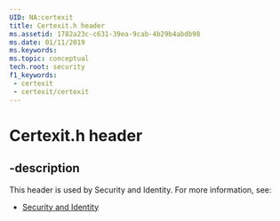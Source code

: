 ```yaml
---
UID: NA:certexit
title: Certexit.h header
ms.assetid: 1782a23c-c631-39ea-9cab-4b29b4abdb98
ms.date: 01/11/2019
ms.keywords: 
ms.topic: conceptual
tech.root: security
f1_keywords:
 - certexit
 - certexit/certexit
---
```


# Certexit.h header


## -description

This header is used by Security and Identity. For more information, see:

- [Security and Identity](../_security/index.md)

